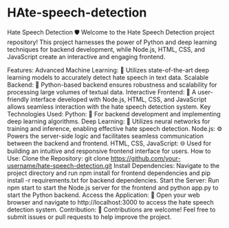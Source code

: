 # HAte-speech-detection

Hate Speech Detection 🛡️
Welcome to the Hate Speech Detection project repository! This project harnesses the power of Python and deep learning techniques for backend development, while Node.js, HTML, CSS, and JavaScript create an interactive and engaging frontend.

Features:
Advanced Machine Learning: 🤖 Utilizes state-of-the-art deep learning models to accurately detect hate speech in text data.
Scalable Backend: 🚀 Python-based backend ensures robustness and scalability for processing large volumes of textual data.
Interactive Frontend: 🎨 A user-friendly interface developed with Node.js, HTML, CSS, and JavaScript allows seamless interaction with the hate speech detection system.
Key Technologies Used:
Python: 🐍 For backend development and implementing deep learning algorithms.
Deep Learning: 🧠 Utilizes neural networks for training and inference, enabling effective hate speech detection.
Node.js: ⚙️ Powers the server-side logic and facilitates seamless communication between the backend and frontend.
HTML, CSS, JavaScript: 🌐 Used for building an intuitive and responsive frontend interface for users.
How to Use:
Clone the Repository: git clone https://github.com/your-username/hate-speech-detection.git
Install Dependencies: Navigate to the project directory and run npm install for frontend dependencies and pip install -r requirements.txt for backend dependencies.
Start the Server: Run npm start to start the Node.js server for the frontend and python app.py to start the Python backend.
Access the Application: 🌟 Open your web browser and navigate to http://localhost:3000 to access the hate speech detection system.
Contribution:
🙌 Contributions are welcome! Feel free to submit issues or pull requests to help improve the project.
